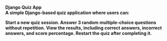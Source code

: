 <b> Django Quiz App <b>
<br>
A simple Django-based quiz application where users can:

Start a new quiz session.
Answer 3 random multiple-choice questions without repetition.
View the results, including correct answers, incorrect answers, and score percentage.
Restart the quiz after completing it.
